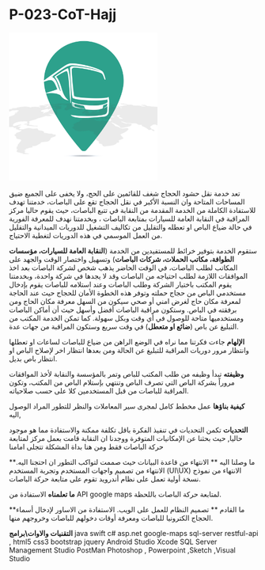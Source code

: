 # P-023-CoT-Hajj

<img src="https://github.com/hosamyousof/P-023-CoT-Hajj/blob/master/Logo%20and%20App%20Icon.jpg" width="300" height="300">

تعد خدمة نقل حشود الحجاج شغف للقائمين على الحج، ولا يخفى على الجميع ضيق المساحات المتاحة وان النسبة الأكبر في نقل الحجاج تقع على الباصات، خدمتنا تهدف للاستفادة الكاملة من الخدمة المقدمة من النقابة في تتبع الباصات، حيث يقوم حاليا مركز المراقبة في النقابة العامة للسيارات بمتابعة الباصات ، وبخدمتنا نهدف للمعرفة الفورية في حالة ضياع الباص او تعطله والتقليل من تكاليف التشغيل للدوريات الميدانية والتقليل من العمل الموسمي في هذه الدوريات لتغطية الاحتياج.

ستقوم الخدمة بتوفير خرائط للمستفيدين من الخدمة (**النقابة العامة للسيارات، مؤسسات الطوافة، مكاتب الحملات، شركات الباصات**) وتسهيل واختصار الوقت والجهد على المكاتب لطلب الباصات،
 في الوقت الحاضر يذهب شخص لشركة الباصات بعد اخذ الموافقات اللازمة لطلب احتياجه من الباصات وقد لا يجدها في شركة واحدة، وبخدمتنا يقوم المكتب باختيار الشركة وطلب الباصات وعند استلامه للباصات يقوم بإدخال مستخدمي الباص من حجاج حملته وتوفر هذه الخطوة الأمان للحجاج حيث عند الحاجة لمعرفة مكان حاج لغرض امني أو صحي سيكون من السهل معرفة مكان الحاج ومن برفقته في الباص. وستكون مراقبة الباصات أفضل وأسهل حيث أن أماكن الباصات ومستخدميها متاحة للوصول في أي وقت وبكل سهولة. كما تمكن الخدمة المكتب من التبليغ عن باص (**ضائع او متعطل**) في وقت سريع وستكون المراقبة من جهات عدة.

**الإلهام**
جاءت فكرتنا مما نراه في الوضع الراهن من ضياع للباصات لساعات او تعطلها وانتظار مرور دوريات المراقبة للتبليغ عن الحالة ومن بعدها انتظار اخر لإصلاح الباص او انتظار باص بديل.

**وظيفته** 
تبدأ وظيفه من طلب المكتب للباص وتمر بالمؤسسة والنقابة لأخذ الموافقات مروراً بشركة الباص التي تصرف الباص وتنتهي بإستلام الباص من المكتب، وتكون المراقبة للباصات من قبل المستخدمين كلا على حسب صلاحياته.

**كيفية بناؤها**
عمل مخطط كامل لمجرى سير المعاملات والنظر للتطور المراد الوصول اليه, 

**التحديات**
تكمن التحديات في تنفيذ الفكرة باقل تكلفة ممكنة والاستفادة مما هو موجود حاليا, حيث بحثنا عن الإمكانيات المتوفرة ووجدنا ان النقابة قامت بعمل مركز لمتابعة حركة الباصات فقط ومن هنا بداة المشكلة تتجلى امامنا

**ما وصلنا اليه **
الانتهاء من قاعدة البيانات حيث صممت لتواكب التطور ان احتجنا اليه.
الانتهاء من تصميم واجهات المستخدم وتجربة المستخدم (UI\UX)
الانتهاء من نموذج نسخة أولية تعمل على نظام أندرويد تقوم على متابعة حركة الباصات. 

**ما تعلمناه**
الاستفادة من API google maps لمتابعة حركة الباصات باللحظة.

**ما القادم **
تصميم النظام للعمل على الويب. 
الاستفادة من الاساور لإدخال أسماء الحجاج الكترونيا للباصات ومعرفة أوقات دخولهم للباصات وخروجهم منها.

**التقنيات والاوات\برامج**
java swift c# asp.net google-maps sql-server restful-api , html5 css3 bootstrap jquery
Android Studio Xcode SQL Server Management Studio
PostMan Photoshop , Powerpoint ,Sketch   ,Visual Studio 
